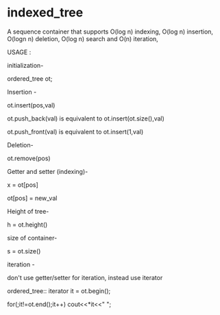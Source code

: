 # indexed_tree
A sequence container that supports O(log n) indexing, O(log n) insertion, O(logn n) deletion, O(log n) search and O(n) iteration,

USAGE :

initialization-

ordered_tree<int> ot;


Insertion -

ot.insert(pos,val)

ot.push_back(val) is equivalent to ot.insert(ot.size(),val)

ot.push_front(val) is equivalent to ot.insert(1,val)


Deletion-

ot.remove(pos)


Getter and setter (indexing)-

x = ot[pos]

ot[pos] = new_val


Height of tree-

h = ot.height()


size of container-

s = ot.size()


iteration -

don't use getter/setter for iteration, instead use iterator

ordered_tree<int>:: iterator it = ot.begin();

for(;it!=ot.end();it++) cout<<*it<<" ";
